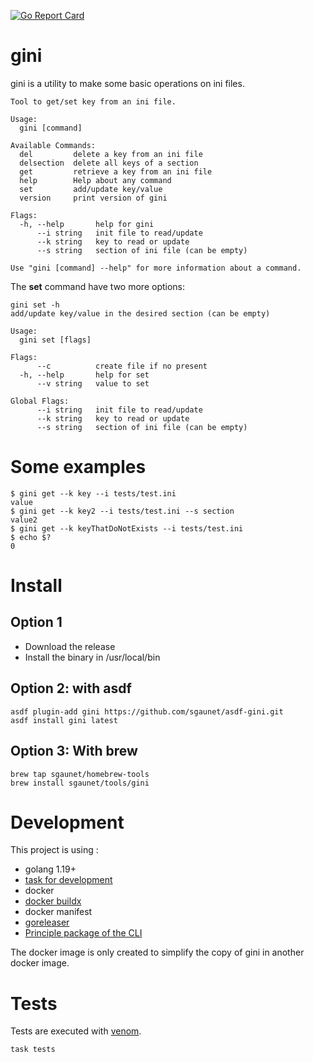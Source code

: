 [![Go Report Card](https://goreportcard.com/badge/github.com/sgaunet/gini)](https://goreportcard.com/report/github.com/sgaunet/gini)

# gini

gini is a utility to make some basic operations on ini files.

```
Tool to get/set key from an ini file.

Usage:
  gini [command]

Available Commands:
  del         delete a key from an ini file
  delsection  delete all keys of a section
  get         retrieve a key from an ini file
  help        Help about any command
  set         add/update key/value
  version     print version of gini

Flags:
  -h, --help       help for gini
      --i string   init file to read/update
      --k string   key to read or update
      --s string   section of ini file (can be empty)

Use "gini [command] --help" for more information about a command.
```

The **set** command have two more options:

```
gini set -h
add/update key/value in the desired section (can be empty)

Usage:
  gini set [flags]

Flags:
      --c          create file if no present
  -h, --help       help for set
      --v string   value to set

Global Flags:
      --i string   init file to read/update
      --k string   key to read or update
      --s string   section of ini file (can be empty)
```

# Some examples 

```
$ gini get --k key --i tests/test.ini
value
$ gini get --k key2 --i tests/test.ini --s section
value2
$ gini get --k keyThatDoNotExists --i tests/test.ini
$ echo $?
0
```

# Install

## Option 1

* Download the release
* Install the binary in /usr/local/bin 

## Option 2: with asdf

```
asdf plugin-add gini https://github.com/sgaunet/asdf-gini.git
asdf install gini latest
```

## Option 3: With brew

```
brew tap sgaunet/homebrew-tools
brew install sgaunet/tools/gini
```

# Development

This project is using :

* golang 1.19+
* [task for development](https://taskfile.dev/#/)
* docker
* [docker buildx](https://github.com/docker/buildx)
* docker manifest
* [goreleaser](https://goreleaser.com/)
* [Principle package of the CLI](https://pkg.go.dev/gopkg.in/ini.v1?utm_source=godoc)

The docker image is only created to simplify the copy of gini in another docker image.

# Tests

Tests are executed with [venom](https://github.com/ovh/venom).

```
task tests
```
